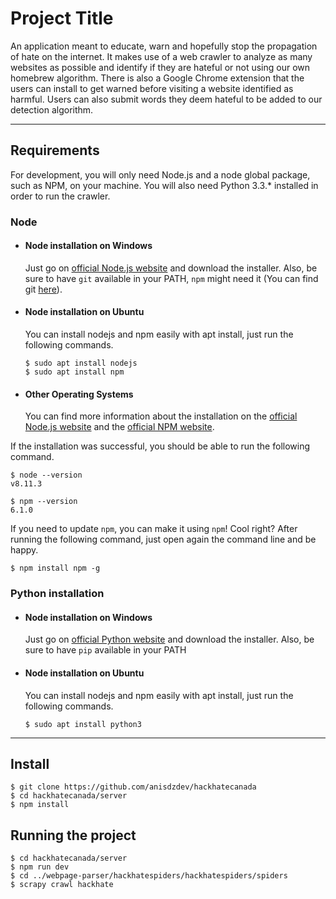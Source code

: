 # Project Title

An application meant to educate, warn and hopefully stop the propagation of hate on the internet. It makes use of a web crawler to analyze as many websites as possible and identify if they are hateful or not using our own homebrew algorithm. There is also a Google Chrome extension that the users can install to get warned before visiting a website identified as harmful. Users can also submit words they deem hateful to be added to our detection algorithm.

---
## Requirements

For development, you will only need Node.js and a node global package, such as NPM, on your machine. You will also need Python 3.3.* installed in order to run the crawler.

### Node
- #### Node installation on Windows

  Just go on [official Node.js website](https://nodejs.org/) and download the installer.
Also, be sure to have `git` available in your PATH, `npm` might need it (You can find git [here](https://git-scm.com/)).

- #### Node installation on Ubuntu

  You can install nodejs and npm easily with apt install, just run the following commands.

      $ sudo apt install nodejs
      $ sudo apt install npm

- #### Other Operating Systems
  You can find more information about the installation on the [official Node.js website](https://nodejs.org/) and the [official NPM website](https://npmjs.org/).

If the installation was successful, you should be able to run the following command.

    $ node --version
    v8.11.3

    $ npm --version
    6.1.0

If you need to update `npm`, you can make it using `npm`! Cool right? After running the following command, just open again the command line and be happy.

    $ npm install npm -g

###
### Python installation
- #### Node installation on Windows

  Just go on [official Python website](https://www.python.org/) and download the installer.
Also, be sure to have `pip` available in your PATH

- #### Node installation on Ubuntu

  You can install nodejs and npm easily with apt install, just run the following commands.

      $ sudo apt install python3

---

## Install

    $ git clone https://github.com/anisdzdev/hackhatecanada
    $ cd hackhatecanada/server
    $ npm install

## Running the project

    $ cd hackhatecanada/server
    $ npm run dev
    $ cd ../webpage-parser/hackhatespiders/hackhatespiders/spiders
    $ scrapy crawl hackhate